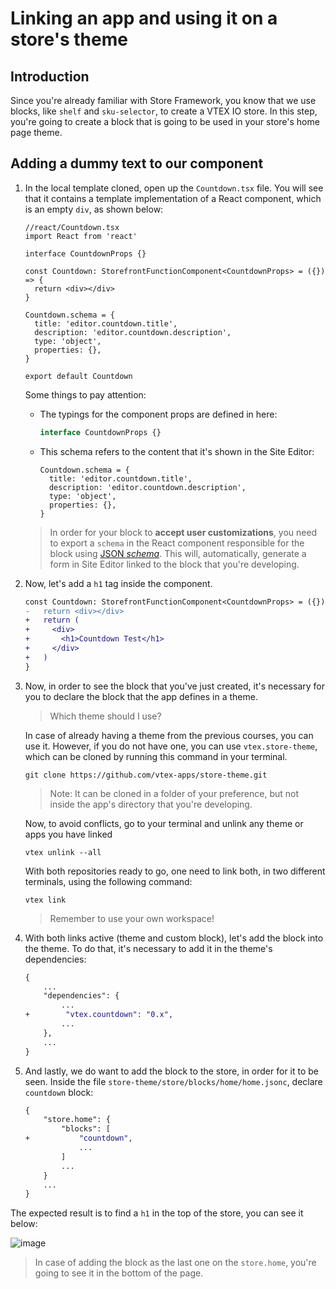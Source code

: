 # Linking an app and using it on a store's theme

## Introduction

Since you're already familiar with Store Framework, you know that we use blocks, like `shelf` and `sku-selector`, to create a VTEX IO store. In this step, you're going to create a block that is going to be used in your store's home page theme.

## Adding a dummy text to our component

1. In the local template cloned, open up the `Countdown.tsx` file. You will see that it contains a template implementation of a React component, which is an empty `div`, as shown below:

   ```tsx
   //react/Countdown.tsx
   import React from 'react'

   interface CountdownProps {}

   const Countdown: StorefrontFunctionComponent<CountdownProps> = ({}) => {
     return <div></div>
   }

   Countdown.schema = {
     title: 'editor.countdown.title',
     description: 'editor.countdown.description',
     type: 'object',
     properties: {},
   }

   export default Countdown
   ```

   Some things to pay attention:

   - The typings for the component props are defined in here:

     ```ts
     interface CountdownProps {}
     ```

   - This schema refers to the content that it's shown in the Site Editor:
     ```tsx
     Countdown.schema = {
       title: 'editor.countdown.title',
       description: 'editor.countdown.description',
       type: 'object',
       properties: {},
     }
     ```

   > In order for your block to **accept user customizations**, you need to export a `schema` in the React component responsible for the block using [JSON _schema_](https://json-schema.org/). This will, automatically, generate a form in Site Editor linked to the block that you're developing.

2. Now, let's add a `h1` tag inside the component.

   ```diff
   const Countdown: StorefrontFunctionComponent<CountdownProps> = ({}) => {
   -   return <div></div>
   +   return (
   +     <div>
   +       <h1>Countdown Test</h1>
   +     </div>
   +   )
   }
   ```

3. Now, in order to see the block that you've just created, it's necessary for you to declare the block that the app defines in a theme.

   > Which theme should I use?

   In case of already having a theme from the previous courses, you can use it. However, if you do not have one, you can use `vtex.store-theme`, which can be cloned by running this command in your terminal.

   ```
   git clone https://github.com/vtex-apps/store-theme.git
   ```

   > Note: It can be cloned in a folder of your preference, but not inside the app's directory that you're developing.

   Now, to avoid conflicts, go to your terminal and unlink any theme or apps you have linked

   ```
   vtex unlink --all
   ```

   With both repositories ready to go, one need to link both, in two different terminals, using the following command:

   ```
   vtex link
   ```

   > Remember to use your own workspace!

4) With both links active (theme and custom block), let's add the block into the theme. To do that, it's necessary to add it in the theme's dependencies:

   ```diff
   {
       ...
       "dependencies": {
           ...
   +        "vtex.countdown": "0.x",
           ...
       },
       ...
   }
   ```

5) And lastly, we do want to add the block to the store, in order for it to be seen. Inside the file `store-theme/store/blocks/home/home.jsonc`, declare `countdown` block:
   ```diff
   {
       "store.home": {
           "blocks": [
   +           "countdown",
               ...
           ]
           ...
       }
       ...
   }
   ```

The expected result is to find a `h1` in the top of the store, you can see it below:

![image](https://user-images.githubusercontent.com/19495917/80492927-0e0c8a00-893b-11ea-8a1d-aaad2874a014.png)

> In case of adding the block as the last one on the `store.home`, you're going to see it in the bottom of the page.
